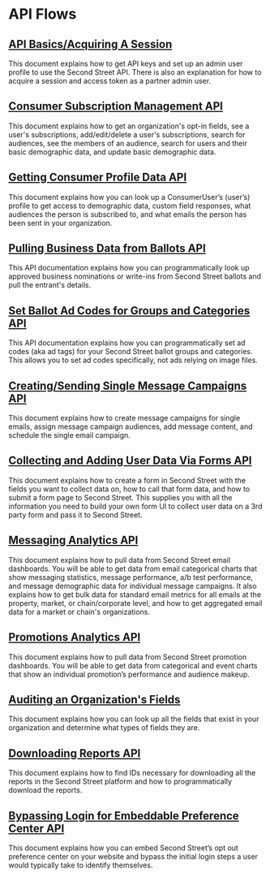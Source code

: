 # API Flows

## [API Basics/Acquiring A Session](https://psteering-my.sharepoint.com/:w:/g/personal/dbrown_uplandsoftware_com/EVYhleRw7qlUX7iNuFIbAKMB4kPmlzNJKP_Ohq3utwn_gg)

This document explains how to get API keys and set up an admin user profile to use the Second Street API. There is also an explanation for how to acquire a session and access token as a partner admin user.

## [Consumer Subscription Management API](https://psteering-my.sharepoint.com/:w:/g/personal/dbrown_uplandsoftware_com/EXLU8Kat2bxc9SHgeSsmRBwBlwq_DVxHqhCNHVXGyX4V0A)

This document explains how to get an organization's opt-in fields, see a user's subscriptions, add/edit/delete a user's subscriptions, search for audiences, see the members of an audience, search for users and their basic demographic data, and update basic demographic data.

## [Getting Consumer Profile Data API](https://psteering-my.sharepoint.com/:w:/g/personal/dbrown_uplandsoftware_com/EamzjM1Yzb9YeQzjFYKDBKoBvFBqbtLRFNFFmI1WR9okBg)

This document explains how you can look up a ConsumerUser’s (user’s) profile to get access to demographic data, custom field responses, what audiences the person is subscribed to, and what emails the person has been sent in your organization. 

## [Pulling Business Data from Ballots API](https://psteering-my.sharepoint.com/:w:/g/personal/dbrown_uplandsoftware_com/Eb4Q7NRpp9tGuGR_AyK9KUwBDfsEDD2cdMbTM_ixEBQIVw?e=lKVVek)

This API documentation explains how you can programmatically look up approved business nominations or write-ins from Second Street ballots and pull the entrant's details.

## [Set Ballot Ad Codes for Groups and Categories API](https://psteering-my.sharepoint.com/:w:/g/personal/dbrown_uplandsoftware_com/ERF--r3tnMlV-TRTSx-cB0UBN_xMF0yEGyafM328cTP-IQ?e=HNadW6)

This API documentation explains how you can programmatically set ad codes (aka ad tags) for your Second Street ballot groups and categories. This allows you to set ad codes specifically, not ads relying on image files.

## [Creating/Sending Single Message Campaigns API](http://secondstreet.github.io/api-docs/flows/sending_an_email.html)

This document explains how to create message campaigns for single emails, assign message campaign audiences, add message content, and schedule the single email campaign.

## [Collecting and Adding User Data Via Forms API](https://psteering-my.sharepoint.com/:w:/g/personal/dbrown_uplandsoftware_com/EUgkqHkByOhd52uTEH9dwP0BlA-nj8DBi56X-c0viQ7WNg)

This document explains how to create a form in Second Street with the fields you want to collect data on, how to call that form data, and how to submit a form page to Second Street. This supplies you with all the information you need to build your own form UI to collect user data on a 3rd party form and pass it to Second Street.

## [Messaging Analytics API](https://psteering-my.sharepoint.com/:w:/g/personal/dbrown_uplandsoftware_com/EXoduGtSAbFQCsE23W1OBZ4Bdk14tP675aMtcfit1q9PGQ)

This document explains how to pull data from Second Street email dashboards. You will be able to get data from email categorical charts that show messaging statistics, message performance, a/b test performance, and message demographic data for individual message campaigns. It also explains how to get bulk data for standard email metrics for all emails at the property, market, or chain/corporate level, and how to get aggregated email data for a market or chain's organizations.

## [Promotions Analytics API](https://psteering-my.sharepoint.com/:w:/g/personal/dbrown_uplandsoftware_com/EeUhv8cqQYVWN3LPct2Zc4gBautsZI5CH-tZtCe7YCgpgA)

This document explains how to pull data from Second Street promotion dashboards. You will be able to get data from categorical and event charts that show an individual promotion’s performance and audience makeup.

## [Auditing an Organization's Fields](https://psteering-my.sharepoint.com/:w:/g/personal/dbrown_uplandsoftware_com/Ef0-pIaQ7OJQ1Wdlr0O6gvQBRPY_Pw7KrQRGRNOIPF0Uig)

This document explains how you can look up all the fields that exist in your organization and determine what types of fields they are.

## [Downloading Reports API](https://psteering-my.sharepoint.com/:w:/g/personal/dbrown_uplandsoftware_com/EYvMUA6mgdRU3EidugxYJCsBBZiFw6nxeJg2j3IRxfUyJA)

This document explains how to find IDs necessary for downloading all the reports in the Second Street platform and how to programmatically download the reports. 

## [Bypassing Login for Embeddable Preference Center API](https://psteering-my.sharepoint.com/:w:/g/personal/dbrown_uplandsoftware_com/EfLl9kaka7xVwjHEll3gDQgB1dwka57WSj1hvQj5TpKzSg)

This document explains how you can embed Second Street’s opt out preference center on your website and bypass the initial login steps a user would typically take to identify themselves. 
